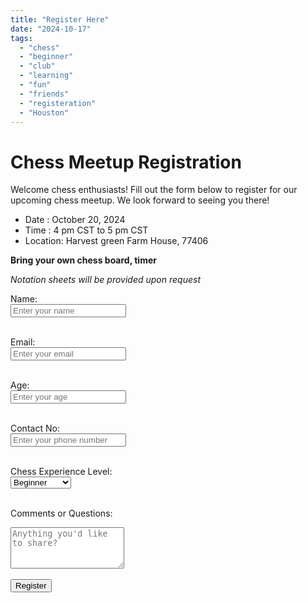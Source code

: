 ```yaml
---
title: "Register Here"
date: "2024-10-17" 
tags:
  - "chess"
  - "beginner"
  - "club"
  - "learning"
  - "fun"
  - "friends"
  - "registeration"
  - "Houston"
---
```


# Chess Meetup Registration

Welcome chess enthusiasts! Fill out the form below to register for our upcoming chess meetup. We look forward to seeing you there!

- Date : October 20, 2024
- Time  : 4 pm CST to 5 pm CST
- Location: Harvest green Farm House, 77406

**Bring your own chess board, timer** 

*Notation sheets will be provided upon request*

<form action="https://formspree.io/f/mbljjwer" method="POST">
  <label for="name">Name:</label><br>
  <input type="text" id="name" name="name" placeholder="Enter your name" required><br><br>

  <label for="email">Email:</label><br>
  <input type="email" id="email" name="email" placeholder="Enter your email" required><br><br>

  <label for="age">Age:</label><br>
  <input type="number" id="age" name="age" placeholder="Enter your age" required><br><br>

  <label for="contact">Contact No:</label><br>
  <input type="number" id="contact" name="age" placeholder="Enter your phone number" required><br><br>

  <label for="experience">Chess Experience Level:</label><br>
  <select id="experience" name="experience" required>
    <option value="beginner">Beginner</option>
    <option value="intermediate">Intermediate</option>
    <option value="advanced">Advanced</option>
  </select><br><br>

  <label for="comments">Comments or Questions:</label><br>
  <textarea id="comments" name="comments" placeholder="Anything you'd like to share?" rows="4"></textarea><br><br>

  <input type="submit" value="Register">
</form>
